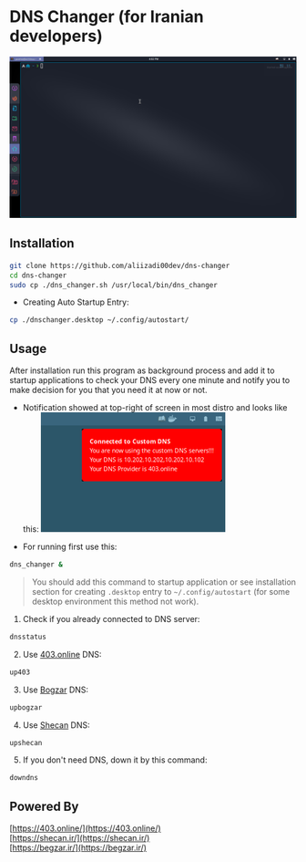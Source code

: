 # DNS Changer (for Iranian developers)

![](/screenshots/usage.gif)

## Installation

```zsh
git clone https://github.com/aliizadi00dev/dns-changer
cd dns-changer
sudo cp ./dns_changer.sh /usr/local/bin/dns_changer
```

- Creating Auto Startup Entry:

```zsh
cp ./dnschanger.desktop ~/.config/autostart/
```

## Usage

After installation run this program as background process and add it to startup applications to check your DNS every one minute and notify you to make decision for you that you need it at now or not.

- Notification showed at top-right of screen in most distro and looks like this:
  ![](/screenshots/notification.png)

- For running first use this:

```zsh
dns_changer &
```

> You should add this command to startup application or see installation section for creating `.desktop` entry to `~/.config/autostart` (for some desktop environment this method not work).

1. Check if you already connected to DNS server:

```zsh
dnsstatus
```

2. Use [403.online](https://403.online/) DNS:

```zsh
up403
```

3. Use [Bogzar](https://begzar.ir/) DNS:

```zsh
upbogzar
```

4. Use [Shecan](https://shecan.ir/) DNS:

```zsh
upshecan
```

5. If you don't need DNS, down it by this command:

```zsh
downdns
```

## Powered By

[https://403.online/](https://403.online/)  
[https://shecan.ir/](https://shecan.ir/)  
[https://begzar.ir/](https://begzar.ir/)
